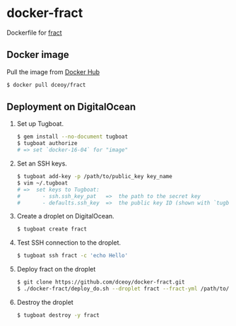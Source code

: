docker-fract
============

Dockerfile for [fract](https://github.com/dceoy/fract)

Docker image
------------

Pull the image from [Docker Hub](https://hub.docker.com/r/dceoy/fract/)

```sh
$ docker pull dceoy/fract
```

Deployment on DigitalOcean
--------------------------

1.  Set up Tugboat.

    ```sh
    $ gem install --no-document tugboat
    $ tugboat authorize
    # => set `docker-16-04` for "image"
    ```

2.  Set an SSH keys.

    ```sh
    $ tugboat add-key -p /path/to/public_key key_name
    $ vim ~/.tugboat
    # =>  set keys to Tugboat:
    #       - ssh.ssh_key_pat   =>  the path to the secret key
    #       - defaults.ssh_key  =>  the public key ID (shown with `tugboat keys`)
    ```

3.  Create a droplet on DigitalOcean.

    ```sh
    $ tugboat create fract
    ```

4.  Test SSH connection to the droplet.

    ```sh
    $ tugboat ssh fract -c 'echo Hello'
    ```

5.  Deploy fract on the droplet

    ```sh
    $ git clone https://github.com/dceoy/docker-fract.git
    $ ./docker-fract/deploy_do.sh --droplet fract --fract-yml /path/to/fract.yml
    ```

6.  Destroy the droplet

    ```sh
    $ tugboat destroy -y fract
    ```
